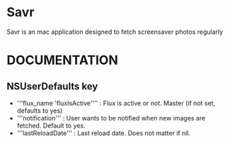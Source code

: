 Savr
====

Savr is an mac application designed to fetch screensaver photos regularly

DOCUMENTATION
=============

NSUserDefaults key
------------------

* '''flux_name 'fluxIsActive'''' : Flux is active or not. Master (if not set, defaults to yes)
* '''notification''' : User wants to be notified when new images are fetched. Default to yes.
* '''lastReloadDate''' : Last reload date. Does not matter if nil. 